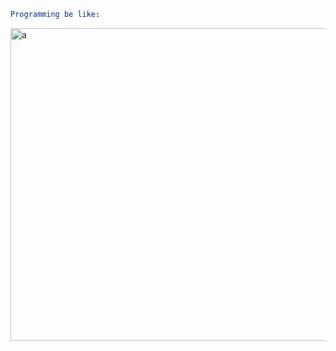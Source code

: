 

```yaml
Programming be like:
```

<img align="right" alt="a" width="800px" height="500px" src="https://raw.githubusercontent.com/d4mmit/d4mmit/main/assets/source.gif"/>

<!-- ```yaml
i just wanna sleep... ;-;
```  -->

<!--
**VeganBurg/VeganBurg** is a ✨ _special_ ✨ repository because its `README.md` (this file) appears on your GitHub profile.

Here are some ideas to get you started:

- 🔭 I’m currently working on ...
- 🌱 I’m currently learning ...
- 👯 I’m looking to collaborate on ...
- 🤔 I’m looking for help with ...
- 💬 Ask me about ...
- 📫 How to reach me: ...
- 😄 Pronouns: ...
- ⚡ Fun fact: ...
-->

